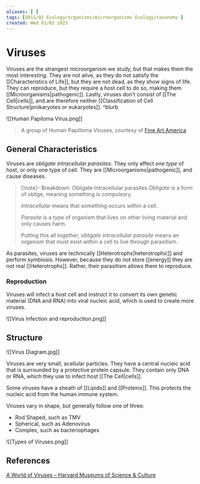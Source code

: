 ```yaml
---
aliases: [ ]
tags: [GR11/Q1 Ecology/organisms/microorganisms Ecology/taxonomy ]
created: Wed 01/02 2023
---
```

# Viruses
Viruses are the strangest microorganism we study, but that makes them the most interesting. They are not alive, as they do not satisfy the [[Characteristics of Life]], but they are not dead, as they show signs of life. They can reproduce, but they require a host cell to do so, making them [[Microorganisms|pathogenic]]. Lastly, viruses don’t consist of [[The Cell|cells]], and are therefore neither [[Classification of Cell Structure|prokaryotes or eukaryotes]].  ^blurb

![[Human Papiloma Virus.png]]
> A group of Human Papilloma Viruses, courtesy of [Fine Art America](https://fineartamerica.com/featured/3-human-papilloma-virus-kateryna-konscience-photo-library.html)

## General Characteristics
Viruses are *obligate intracellular parasites*. They only affect *one type* of host, or only one type of cell. They are [[Microorganisms|pathogenic]], and cause diseases. 

> [!note]- Breakdown: Obligate Intracellular parasites
> *Obligate* is a form of oblige, meaning something is compulsory.
> 
> *Intracellular* means that something occurs within a cell.
> 
> *Parasite* is a type of organism that lives on other living material and only causes harm. 
>
> Putting this all together, *obligate intracellular parasite* means an organism that must exist within a cell to live through parasitism. 

As parasites, viruses are technically [[Heterotrophs|heterotrophic]] and perform symbiosis. However, because they do not store [[energy]] they are not real [[Heterotrophs]]. Rather, their parasitism allows them to reproduce. 

### Reproduction
Viruses will infect a host cell and instruct it to convert its own genetic material (DNA and RNA) into viral nucleic acid, which is used to create more viruses. 

![[Virus Infection and reproduction.png]]

## Structure
![[Virus Diagram.jpg]]

Viruses are very small, acellular particles. They have a central nucleic acid that is surrounded by a protective protein capsule. They contain only DNA or RNA, which they use to infect host [[The Cell|cells]]. 

Some viruses have a sheath of [[Lipids]] and [[Proteins]]. This protects the nucleic acid from the human immune system. 

Viruses vary in shape, but generally follow one of three:
- Rod Shaped, such as TMV
- Spherical, such as Adenovirus
- Complex, such as bacteriophages

![[Types of Viruses.png]]

## References
[A World of Viruses – Harvard Museums of Science & Culture](https://hmsc.harvard.edu/online-exhibits/world-viruses/)